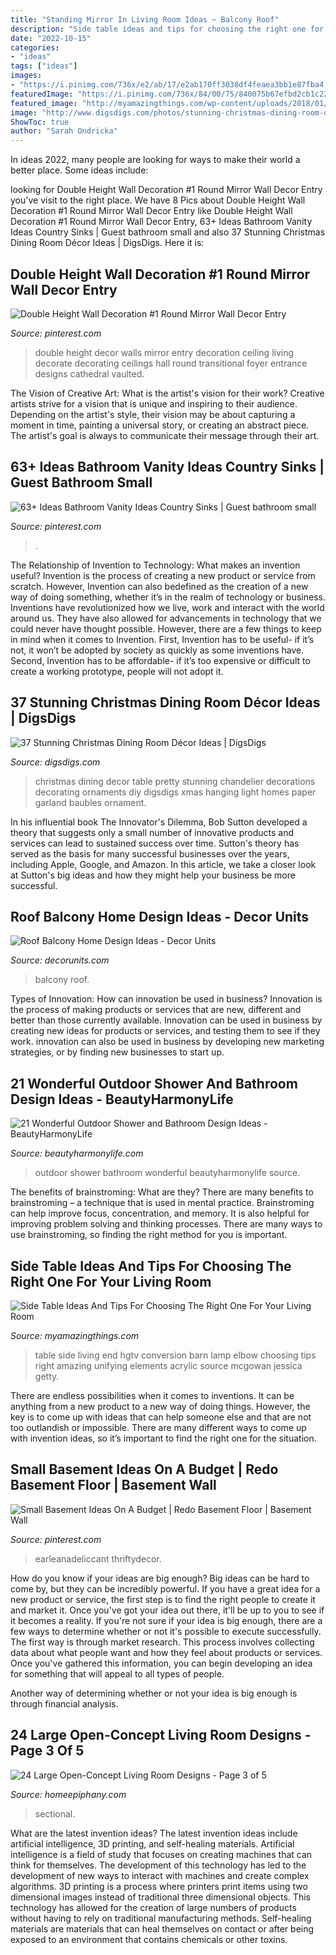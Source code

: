 ```yaml
---
title: "Standing Mirror In Living Room Ideas ~ Balcony Roof"
description: "Side table ideas and tips for choosing the right one for your living room"
date: "2022-10-15"
categories:
- "ideas"
tags: ["ideas"]
images:
- "https://i.pinimg.com/736x/e2/ab/17/e2ab170ff3038df4feaea3bb1e87fba4.jpg"
featuredImage: "https://i.pinimg.com/736x/84/00/75/840075b67efbd2cb1c22c07dcb04af34.jpg"
featured_image: "http://myamazingthings.com/wp-content/uploads/2018/01/side-table-ideas-5-.jpg"
image: "http://www.digsdigs.com/photos/stunning-christmas-dining-room-decor-ideas-35.jpg"
ShowToc: true
author: "Sarah Ondricka"
---
```



In ideas 2022, many people are looking for ways to make their world a better place. Some ideas include:

	

		
looking for Double Height Wall Decoration #1 Round Mirror Wall Decor Entry you've visit to the right place. We have 8 Pics about Double Height Wall Decoration #1 Round Mirror Wall Decor Entry like Double Height Wall Decoration #1 Round Mirror Wall Decor Entry, 63+ Ideas Bathroom Vanity Ideas Country Sinks | Guest bathroom small and also 37 Stunning Christmas Dining Room Décor Ideas | DigsDigs. Here it is:
		
    
## Double Height Wall Decoration #1 Round Mirror Wall Decor Entry

<img loading=lazy src="https://i.pinimg.com/736x/84/00/75/840075b67efbd2cb1c22c07dcb04af34.jpg" onerror="this.onerror=null;this.src='https://tse3.mm.bing.net/th?id=OIP.pwpS5sX270jvgkd8mEIAlQHaLJ&amp;pid=15.1';" alt="Double Height Wall Decoration #1 Round Mirror Wall Decor Entry">

_Source: pinterest.com_

>double height decor walls mirror entry decoration ceiling living decorate decorating ceilings hall round transitional foyer entrance designs cathedral vaulted. 

	

The Vision of Creative Art: What is the artist's vision for their work?
Creative artists strive for a vision that is unique and inspiring to their audience. Depending on the artist's style, their vision may be about capturing a moment in time, painting a universal story, or creating an abstract piece. The artist's goal is always to communicate their message through their art.

    
## 63+ Ideas Bathroom Vanity Ideas Country Sinks | Guest Bathroom Small

<img loading=lazy src="https://i.pinimg.com/736x/e2/ab/17/e2ab170ff3038df4feaea3bb1e87fba4.jpg" onerror="this.onerror=null;this.src='https://tse3.mm.bing.net/th?id=OIP.qS3y30ArFQXzNQYHjWrvlAAAAA&amp;pid=15.1';" alt="63+ Ideas Bathroom Vanity Ideas Country Sinks | Guest bathroom small">

_Source: pinterest.com_

>. 

	

The Relationship of Invention to Technology: What makes an invention useful?
Invention is the process of creating a new product or service from scratch. However, Invention can also bedefined as the creation of a new way of doing something, whether it’s in the realm of technology or business. Inventions have revolutionized how we live, work and interact with the world around us. They have also allowed for advancements in technology that we could never have thought possible. 
However, there are a few things to keep in mind when it comes to Invention. First, Invention has to be useful- if it’s not, it won’t be adopted by society as quickly as some inventions have. Second, Invention has to be affordable- if it’s too expensive or difficult to create a working prototype, people will not adopt it.

    
## 37 Stunning Christmas Dining Room Décor Ideas | DigsDigs

<img loading=lazy src="http://www.digsdigs.com/photos/stunning-christmas-dining-room-decor-ideas-35.jpg" onerror="this.onerror=null;this.src='https://tse2.mm.bing.net/th?id=OIP.y0wA-2byRZ4D4Pzzgz3W9wHaJ2&amp;pid=15.1';" alt="37 Stunning Christmas Dining Room Décor Ideas | DigsDigs">

_Source: digsdigs.com_

>christmas dining decor table pretty stunning chandelier decorations decorating ornaments diy digsdigs xmas hanging light homes paper garland baubles ornament. 

	

In his influential book The Innovator's Dilemma, Bob Sutton developed a theory that suggests only a small number of innovative products and services can lead to sustained success over time. Sutton's theory has served as the basis for many successful businesses over the years, including Apple, Google, and Amazon. In this article, we take a closer look at Sutton's big ideas and how they might help your business be more successful.

    
## Roof Balcony Home Design Ideas - Decor Units

<img loading=lazy src="https://1.bp.blogspot.com/-OzBaecY9RPw/WcBEjEwaavI/AAAAAAAA6Ps/jRNjlYU6VXESeWHsfcYsXTayXXiIJgLiQCLcBGAs/s1600/13.jpg" onerror="this.onerror=null;this.src='https://tse3.mm.bing.net/th?id=OIP.0QieTSwQ4dUzNv7RpumceAHaJ3&amp;pid=15.1';" alt="Roof Balcony Home Design Ideas - Decor Units">

_Source: decorunits.com_

>balcony roof. 

	

Types of Innovation: How can innovation be used in business?
Innovation is the process of making products or services that are new, different and better than those currently available. Innovation can be used in business by creating new ideas for products or services, and testing them to see if they work. innovation can also be used in business by developing new marketing strategies, or by finding new businesses to start up.

    
## 21 Wonderful Outdoor Shower And Bathroom Design Ideas - BeautyHarmonyLife

<img loading=lazy src="https://beautyharmonylife.com/wp-content/uploads/2013/10/teak22.jpg" onerror="this.onerror=null;this.src='https://tse3.mm.bing.net/th?id=OIP.xNj8KGC6xIVslaysH0xn4AAAAA&amp;pid=15.1';" alt="21 Wonderful Outdoor Shower and Bathroom Design Ideas - BeautyHarmonyLife">

_Source: beautyharmonylife.com_

>outdoor shower bathroom wonderful beautyharmonylife source. 

	

The benefits of brainstroming: What are they?
There are many benefits to brainstroming – a technique that is used in mental practice. Brainstroming can help improve focus, concentration, and memory. It is also helpful for improving problem solving and thinking processes. There are many ways to use brainstroming, so finding the right method for you is important.

    
## Side Table Ideas And Tips For Choosing The Right One For Your Living Room

<img loading=lazy src="http://myamazingthings.com/wp-content/uploads/2018/01/side-table-ideas-5-.jpg" onerror="this.onerror=null;this.src='https://tse1.mm.bing.net/th?id=OIP.szhfFDXHRxQ-5D_c0sNDagHaLH&amp;pid=15.1';" alt="Side Table Ideas And Tips For Choosing The Right One For Your Living Room">

_Source: myamazingthings.com_

>table side living end hgtv conversion barn lamp elbow choosing tips right amazing unifying elements acrylic source mcgowan jessica getty. 

	

There are endless possibilities when it comes to inventions. It can be anything from a new product to a new way of doing things. However, the key is to come up with ideas that can help someone else and that are not too outlandish or impossible. There are many different ways to come up with invention ideas, so it’s important to find the right one for the situation.

    
## Small Basement Ideas On A Budget | Redo Basement Floor | Basement Wall

<img loading=lazy src="https://i.pinimg.com/736x/0b/ef/ee/0befee4dcc741705a35ceb8e7c4590e6.jpg" onerror="this.onerror=null;this.src='https://tse2.mm.bing.net/th?id=OIP.rFfc3a1gcjcrkCXd8--hcQHaLH&amp;pid=15.1';" alt="Small Basement Ideas On A Budget | Redo Basement Floor | Basement Wall">

_Source: pinterest.com_

>earleanadeliccant thriftydecor. 

	

How do you know if your ideas are big enough?
Big ideas can be hard to come by, but they can be incredibly powerful. If you have a great idea for a new product or service, the first step is to find the right people to create it and market it. Once you've got your idea out there, it'll be up to you to see if it becomes a reality. If you're not sure if your idea is big enough, there are a few ways to determine whether or not it's possible to execute successfully. 
The first way is through market research. This process involves collecting data about what people want and how they feel about products or services. Once you've gathered this information, you can begin developing an idea for something that will appeal to all types of people. 

Another way of determining whether or not your idea is big enough is through financial analysis.

    
## 24 Large Open-Concept Living Room Designs - Page 3 Of 5

<img loading=lazy src="https://homeepiphany.com/wp-content/uploads/2015/11/24-Large-Open-Concept-Living-Room-Designs-14.jpg" onerror="this.onerror=null;this.src='https://tse3.mm.bing.net/th?id=OIP.pa_q-uuZGTdevVQVWZ6sCgHaFi&amp;pid=15.1';" alt="24 Large Open-Concept Living Room Designs - Page 3 of 5">

_Source: homeepiphany.com_

>sectional. 

	

What are the latest invention ideas?
The latest invention ideas include artificial intelligence, 3D printing, and self-healing materials. Artificial intelligence is a field of study that focuses on creating machines that can think for themselves. The development of this technology has led to the development of new ways to interact with machines and create complex algorithms. 3D printing is a process where printers print items using two dimensional images instead of traditional three dimensional objects. This technology has allowed for the creation of large numbers of products without having to rely on traditional manufacturing methods. Self-healing materials are materials that can heal themselves on contact or after being exposed to an environment that contains chemicals or other toxins.

